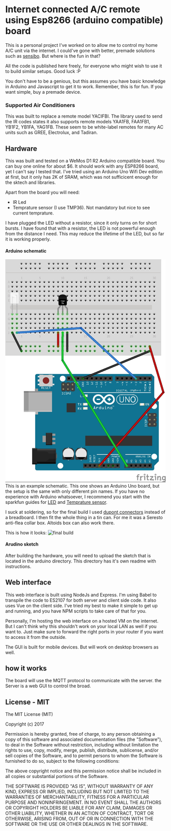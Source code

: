 # Internet connected A/C remote using Esp8266 (arduino compatible) board

This is a personal project I've worked on to allow me to control my home A/C unit via the internet. I could've gone with better, premade solutions such as [sensibo](https://sensibo.com/). But where is the fun in that? 

All the code is published here freely, for everyone who might wish to use it to build similar setups. Good luck :P

You don't have to be a genious, but this assumes you have basic knowledge in Arduino and Javascript to get it to work. Remember, this is for fun. If you want simple, buy a premade device.

### Supported Air Conditioners
This was built to replace a remote model YACIFBI. The library used to send the IR codes states it also supports remote models YAA1FB, FAA1FB1, YB1F2, YB1FA, YAG1FB. These seem to be white-label remotes for many AC units such as GREE, Electrolux, and Tadiran. 

## Hardware
This was built and tested on a WeMos D1 R2 Arduino compatible board. You can buy one online for about $6. It should work with any ESP8266 board, yet I can't say I tested that. I've tried using an Arduino Uno Wifi Dev edition at first, but it only has 2K of SRAM, which was not sufficicent enough for the sktech and libraries.

Apart from the board you will need:
* IR Led
* Temprature sensor (I use TMP36). Not mandatory but nice to see current temprature.

I have plugged the LED without a resistor, since it only turns on for short bursts. I have found that with a resistor, the LED is not powerful enough from the distance I need. This may reduce the lifetime of the LED, but so far it is working properly.

#### Arduino schematic
![Schematic](https://raw.githubusercontent.com/Zappatta/wremote/master/schematic.jpg)
This is an example schematic. This one shows an Arduino Uno board, but the setup is the same with only different pin names. If you have no experience with Arduino whatsoever, I recommend you start with the sparkfun guides for [LED](https://learn.sparkfun.com/tutorials/sik-experiment-guide-for-arduino---v32/experiment-1-blinking-an-led) and [Temprature sensor](https://learn.sparkfun.com/tutorials/sik-experiment-guide-for-arduino---v32/experiment-7-reading-a-temperature-sensor). 

I suck at soldering, so for the final build I used [dupont connectors](http://www.instructables.com/id/Fitting-Dupont-Connectors/) instead of a breadboard. I then fit the whole thing in a tin can. For me it was a Seresto anti-flea collar box. Altoids box can also work there. 

This is how it looks:
![final build](https://i.imgur.com/oeP57hU.png)

#### Arudino sketch
After building the hardware, you will need to upload the sketch that is located in the arduino directory. This directory has it's own readme with instructions.

## Web interface
This web interface is built using NodeJs and Express. I'm using Babel to transpile the code to ES2107 for both server and client side code. It also uses Vue on the client side. I've tried my best to make it simple to get up and running, and you have NPM scripts to take care of that for you.

Personally, I'm hosting the web interface on a hosted VM on the internet. But I can't think why this shouldn't work on your local LAN as well if you want to. Just make sure to forward the right ports in your router if you want to access it from the outside. 

The GUI is built for mobile devices. But will work on desktop browsers as well.

## how it works
The board will use the MQTT protocol to communicate with the server. the Server is a web GUI to control the broad.

## License - MIT

The MIT License (MIT)

Copyright (c) 2017 

Permission is hereby granted, free of charge, to any person obtaining a copy
of this software and associated documentation files (the "Software"), to deal
in the Software without restriction, including without limitation the rights
to use, copy, modify, merge, publish, distribute, sublicense, and/or sell
copies of the Software, and to permit persons to whom the Software is
furnished to do so, subject to the following conditions:

The above copyright notice and this permission notice shall be included in all
copies or substantial portions of the Software.

THE SOFTWARE IS PROVIDED "AS IS", WITHOUT WARRANTY OF ANY KIND, EXPRESS OR
IMPLIED, INCLUDING BUT NOT LIMITED TO THE WARRANTIES OF MERCHANTABILITY,
FITNESS FOR A PARTICULAR PURPOSE AND NONINFRINGEMENT. IN NO EVENT SHALL THE
AUTHORS OR COPYRIGHT HOLDERS BE LIABLE FOR ANY CLAIM, DAMAGES OR OTHER
LIABILITY, WHETHER IN AN ACTION OF CONTRACT, TORT OR OTHERWISE, ARISING FROM,
OUT OF OR IN CONNECTION WITH THE SOFTWARE OR THE USE OR OTHER DEALINGS IN THE
SOFTWARE.
